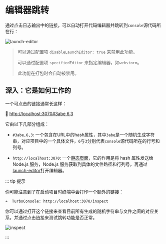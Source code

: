 # 编辑器跳转

通过点击日志输出中的链接，可以自动打开代码编辑器并跳转到`console`源代码所在行：

![launch-editor](https://static.yuy1n.io/launch-editor.gif)

> 可以通过配置项 `disableLaunchEditor: true` 来禁用此功能。
>
> 可以通过配置项 `specifiedEditor` 来指定编辑器，如`webstorm`。
>
> 此功能在打包时会自动被禁用。

## 深入：它是如何工作的

一个可点击的链接通常长这样：

<span class="bg-#00DC8250 px-5px py-2px rd-5px">
🔦
<a href="">
http://localhost:3070#3abe,6,3
</a>
</span>

它由以下几部分组成：

- `#3abe,6,3`: 一个包含在URL中的hash属性，其中`3abe`是一个随机生成字符串，对应项目中的一个具体文件，`6`与`3`分别代表`console`源代码所在的行号和列号。

- `http://localhost:3070`: 一个[静态页面](https://github.com/unplugin/unplugin-turbo-console/blob/main/src/core/client/index.html)，它的作用是将 hash 属性发送给 Node.js 服务，Node.js 服务获取到具体的文件路径和行列号，再通过[launch-editor](https://github.com/yyx990803/launch-editor)打开编辑器。

::: tip 提示

你可能注意到了在启动项目时终端中会打印一个额外的链接：

```
➜  TurboConsole: http://localhost:3070/inspect
```

你可以通过打开这个链接来查看目前所有生成的随机字符串与文件之间的对应关系，并通过点击链接来测试跳转功能是否正常。

![inspect](/features/inspect.png)

:::
